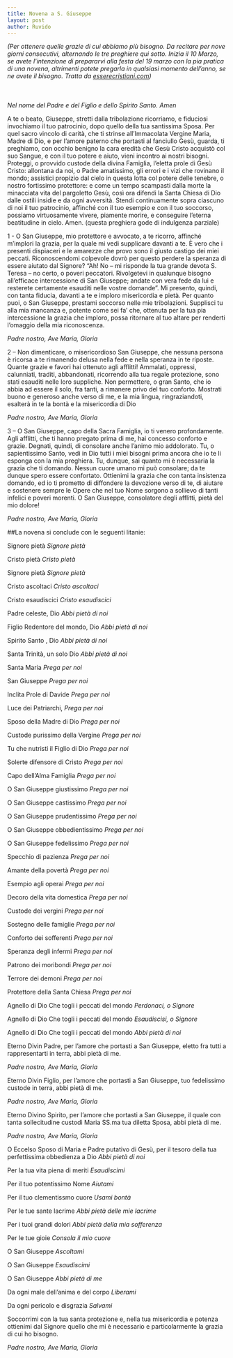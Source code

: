```yaml
---
title: Novena a S. Giuseppe
layout: post
author: Ruvido
---
```


<!-- INIZIO -->
*(Per ottenere quelle grazie di cui abbiamo più bisogno. Da recitare per nove giorni consecutivi, alternando le tre preghiere qui sotto. Inizia il 10 Marzo, se avete l'intenzione di prepararvi alla festa del 19 marzo* <!-- FINE --> *con la pia pratica di una novena, altrimenti potete pregarla in qualsiasi momento dell’anno, se ne avete il bisogno. Tratta da [esserecristiani.com](http://www.esserecristiani.com/index.php?option=com_content&view=article&id=586:novena-a-san-giuseppe&catid=54:novene&Itemid=93))*


<div style="margin: 50px 0"></div>

*Nel nome del Padre e del Figlio e dello Spirito Santo. Amen*
 
 A te o beato, Giuseppe, stretti dalla tribolazione ricorriamo, e fiduciosi invochiamo il tuo patrocinio, dopo quello della tua santissima Sposa. Per quel sacro vincolo di carità, che ti strinse all’Immacolata Vergine Maria, Madre di Dio, e per l’amore paterno che portasti al fanciullo Gesù, guarda, ti preghiamo, con occhio benigno la cara eredità che Gesù Cristo acquistò col suo Sangue, e con il tuo potere e aiuto, vieni incontro ai nostri bisogni. Proteggi, o provvido custode della divina Famiglia, l’eletta prole di Gesù Cristo: allontana da noi, o Padre amatissimo, gli errori e i vizi che rovinano il mondo; assistici propizio dal cielo in questa lotta  col potere delle tenebre, o nostro fortissimo protettore: e come un tempo scampasti dalla morte la minacciata vita del pargoletto Gesù, così ora difendi la Santa Chiesa di Dio dalle ostili insidie e da ogni avversità. Stendi continuamente sopra ciascuno di noi il tuo patrocinio, affinché con il tuo esempio e con il tuo soccorso, possiamo virtuosamente vivere, piamente morire, e conseguire l’eterna beatitudine in cielo. Amen.
 (questa preghiera gode di indulgenza parziale)

1 - O San Giuseppe, mio protettore e avvocato, a te ricorro, affinché m’implori la grazia, per la quale mi vedi supplicare davanti a te. È vero che i presenti dispiaceri e le amarezze che provo sono il giusto castigo dei miei peccati. Riconoscendomi colpevole dovrò per questo perdere la speranza di essere aiutato dal Signore? “Ah! No – mi risponde la tua grande devota S. Teresa – no certo, o poveri peccatori. Rivolgetevi in qualunque bisogno all’efficace intercessione di San Giuseppe; andate con vera fede da lui e resterete certamente esauditi nelle vostre domande”. Mi presento, quindi, con tanta fiducia, davanti a te  e imploro misericordia e pietà. Per quanto puoi, o San Giuseppe, prestami soccorso nelle mie tribolazioni. Supplisci tu alla mia mancanza e, potente come sei fa’ che, ottenuta per la tua pia intercessione la grazia che imploro, possa ritornare al tuo altare per renderti l’omaggio della mia riconoscenza.

*Padre nostro, Ave Maria, Gloria*

 2 – Non dimenticare, o misericordioso San Giuseppe, che nessuna persona è ricorsa a te rimanendo delusa nella fede e nella speranza in te riposte. Quante grazie e favori hai ottenuto agli afflitti! Ammalati, oppressi, calunniati, traditi, abbandonati, ricorrendo alla tua regale protezione, sono stati esauditi nelle loro suppliche. Non permettere, o gran Santo, che io abbia ad essere il solo, fra tanti, a rimanere privo del tuo conforto. Mostrati buono e generoso anche verso di me, e la mia lingua, ringraziandoti, esalterà in te la bontà e la misericordia di Dio

*Padre nostro, Ave Maria, Gloria*

 3 – O San Giuseppe, capo della Sacra Famiglia, io ti venero profondamente. Agli afflitti, che ti hanno pregato prima di me, hai concesso conforto e grazie. Degnati, quindi, di consolare anche l’animo mio addolorato. Tu, o sapientissimo Santo, vedi in Dio tutti i miei bisogni prima ancora che io te li esponga con la mia preghiera. Tu, dunque, sai quanto mi è necessaria la grazia che ti domando. Nessun cuore umano mi può consolare; da te dunque spero essere confortato. Ottienimi la grazia che con tanta insistenza domando, ed io ti prometto di diffondere la devozione verso di te, di aiutare e sostenere sempre le Opere che nel tuo Nome sorgono a sollievo di tanti infelici e poveri morenti. O San Giuseppe, consolatore degli afflitti, pietà del mio dolore!

*Padre nostro, Ave Maria, Gloria*

##La novena si conclude con le seguenti litanie:


Signore pietà
*Signore pietà*

Cristo pietà
*Cristo pietà*

Signore pietà
*Signore pietà*

Cristo ascoltaci
*Cristo ascoltaci*

Cristo esaudiscici
*Cristo esaudiscici*

Padre celeste, Dio
*Abbi pietà di noi*

Figlio Redentore del mondo, Dio
*Abbi pietà di noi*

Spirito Santo , Dio
*Abbi pietà di noi*

Santa Trinità, un solo Dio
*Abbi pietà di noi*

Santa Maria
*Prega per noi*

San Giuseppe
*Prega per noi*

Inclita Prole di Davide
*Prega per noi*

Luce dei Patriarchi,
*Prega per noi*

Sposo della Madre di Dio
*Prega per noi*

Custode purissimo della Vergine
*Prega per noi*

Tu che nutristi il Figlio di Dio
*Prega per noi*

Solerte difensore di Cristo
*Prega per noi*

Capo dell’Alma Famiglia
*Prega per noi*

O San Giuseppe giustissimo
*Prega per noi*

O San Giuseppe castissimo
*Prega per noi*

O San Giuseppe prudentissimo
*Prega per noi*

O San Giuseppe obbedientissimo
*Prega per noi*

O San Giuseppe fedelissimo
*Prega per noi*

Specchio di pazienza
*Prega per noi*

Amante della povertà
*Prega per noi*

Esempio agli operai
*Prega per noi*

Decoro della vita domestica
*Prega per noi*

Custode dei vergini
*Prega per noi*

Sostegno delle famiglie
*Prega per noi*

Conforto dei sofferenti
*Prega per noi*

Speranza degli infermi
*Prega per noi*

Patrono dei moribondi
*Prega per noi*

Terrore dei demoni
*Prega per noi*

Protettore della Santa Chiesa
*Prega per noi*

Agnello di Dio
Che togli i peccati del mondo
*Perdonaci, o Signore*

Agnello di Dio
Che togli i peccati del mondo
*Esaudiscisi, o Signore*

Agnello di Dio
Che togli i peccati del mondo
*Abbi pietà di noi*
 
 
Eterno Divin Padre, per l’amore che portasti a San Giuseppe, eletto fra tutti a rappresentarti in terra,  abbi pietà di me.

*Padre nostro, Ave Maria, Gloria*
 
Eterno Divin Figlio, per l’amore che portasti a  San Giuseppe, tuo fedelissimo custode in terra, abbi pietà di me.

*Padre nostro, Ave Maria, Gloria*
 
Eterno Divino Spirito, per l’amore che portasti a San Giuseppe, il quale con tanta sollecitudine custodì Maria SS.ma tua diletta Sposa, abbi pietà di me.

*Padre nostro, Ave Maria, Gloria*
 
O Eccelso Sposo di Maria e Padre putativo di Gesù, per il tesoro della tua perfettissima obbedienza a Dio
*Abbi pietà di noi*
 
Per la tua vita piena di meriti 
*Esaudiscimi*

Per il tuo potentissimo Nome
*Aiutami*

Per il tuo clementissmo cuore
*Usami bontà*

Per le tue sante lacrime
*Abbi pietà delle mie lacrime*
 
Per i tuoi grandi dolori
*Abbi pietà della mia sofferenza*
 
Per le tue gioie 
*Consola il mio cuore*
 
 
O San Giuseppe
*Ascoltami*

O San Giuseppe
*Esaudiscimi*

O San Giuseppe
*Abbi pietà di me*

Da ogni male dell’anima e del corpo
*Liberami*

Da ogni pericolo e disgrazia
*Salvami*
 
Soccorrimi con la tua santa protezione e, nella tua misericordia e potenza ottienimi dal Signore quello che mi è necessario e particolarmente la grazia di cui ho bisogno.

*Padre nostro, Ave Maria, Gloria*


